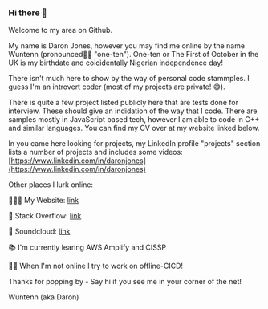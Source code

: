 ### Hi there 👋

Welcome to my area on Github. 

My name is Daron Jones, however you may find me online by the name Wuntenn (pronounced👂🏾 "one-ten"). One-ten or The First of October in the UK is my birthdate and coicidentally Nigerian independence day! 

There isn't much here to show by the way of personal code stammples. I guess I'm an introvert coder (most of my projects are private! 😅).

There is quite a few project listed publicly here that are tests done for interview. These should give an indidation of the way that I code. There are samples mostly in JavaScript based tech, however I am able to
code in C++ and similar languages. You can find my CV over at my website linked below.

In you came here looking for projects, my LinkedIn profile "projects" section lists a number of projects and includes some videos: [https://www.linkedin.com/in/daronjones](https://www.linkedin.com/in/daronjones)

Other places I lurk online:

👨🏾‍💻 My Website: [link](https://www.linkedin.com/in/daronjones)

👾 Stack Overflow: [link](https://stackoverflow.com/users/1054919/daron-jones)

🎹 Soundcloud: [link](https://soundcloud.com/wuntenn)

📚 I'm currently learing AWS Amplify and CISSP

🧘🏿 When I'm not online I try to work on offline-CICD!

Thanks for popping by - Say hi if you see me in your corner of the net!

Wuntenn (aka Daron)

<!--
**Wuntenn/Wuntenn** is a ✨ _special_ ✨ repository because its `README.md` (this file) appears on your GitHub profile.

Here are some ideas to get you started:

- 🔭 I’m currently working on ...
- 🌱 I’m currently learning ...
- 👯 I’m looking to collaborate on ...
- 🤔 I’m looking for help with ...
- 💬 Ask me about ...
- 📫 How to reach me: ...
- 😄 Pronouns: ...
- ⚡ Fun fact: ...
-->
